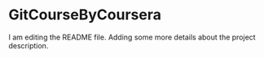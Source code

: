 # GitCourseByCoursera
I am editing the README file. Adding some more details about the project description.
